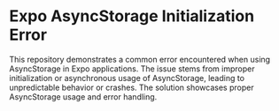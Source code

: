 # Expo AsyncStorage Initialization Error

This repository demonstrates a common error encountered when using AsyncStorage in Expo applications. The issue stems from improper initialization or asynchronous usage of AsyncStorage, leading to unpredictable behavior or crashes.  The solution showcases proper AsyncStorage usage and error handling.
